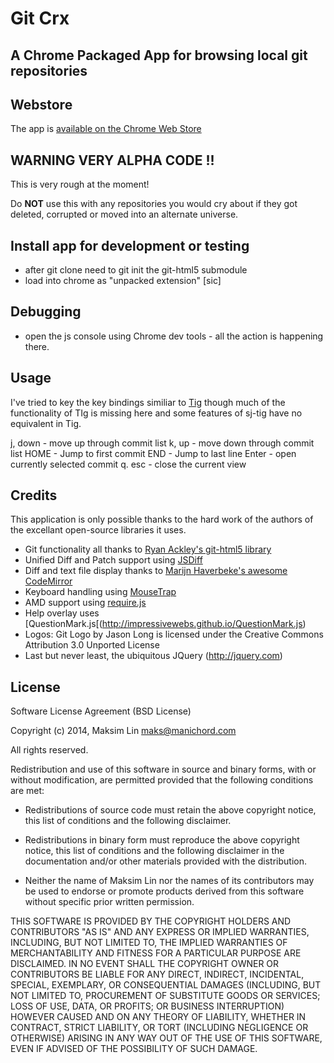 # Git Crx

## A Chrome Packaged App for browsing local git repositories

## Webstore

The app is [available on the Chrome Web Store](https://chrome.google.com/webstore/detail/git-crx/gfbifgdpbkdembpnmdedpabdllffklpj)

## WARNING VERY ALPHA CODE !!

This is very rough at the moment!

Do **NOT** use this with any repositories you would cry about if they got deleted, corrupted or moved into an alternate universe.

## Install app for development or testing
* after git clone need to git init the git-html5 submodule 
* load into chrome as "unpacked extension" [sic]

## Debugging

* open the js console using Chrome dev tools - all the action is happening there.

## Usage

I've tried to key the key bindings similiar to [Tig](http://jonas.nitro.dk/tig/manual.html) though much of the functionality of
TIg is missing here and some features of sj-tig have no equivalent in Tig.

j, down - move up through commit list
k, up - move down through commit list
HOME - Jump to first commit
END - Jump to last line
Enter - open currently selected commit
q. esc - close the current view

## Credits

This application is only possible thanks to the hard work of the authors of the excellant open-source libraries it uses.

* Git functionality all thanks to [Ryan Ackley's git-html5 library](https://github.com/ryanackley/git-html5.js)
* Unified Diff and Patch support using [JSDiff](https://github.com/kpdecker/jsdiff)
* Diff and text file display thanks to [Marijn Haverbeke's awesome CodeMirror](http://codemirror.net/)
* Keyboard handling using [MouseTrap](http://craig.is/killing/mice)
* AMD support using [require.js](http://requirejs.org)
* Help overlay uses [QuestionMark.js[(http://impressivewebs.github.io/QuestionMark.js)
* Logos: Git Logo by Jason Long is licensed under the Creative Commons Attribution 3.0 Unported License
* Last but never least, the ubiquitous JQuery (http://jquery.com)


## License

Software License Agreement (BSD License)

Copyright (c) 2014, Maksim Lin maks@manichord.com

All rights reserved.

Redistribution and use of this software in source and binary forms, with or without modification,
are permitted provided that the following conditions are met:

* Redistributions of source code must retain the above
  copyright notice, this list of conditions and the
  following disclaimer.

* Redistributions in binary form must reproduce the above
  copyright notice, this list of conditions and the
  following disclaimer in the documentation and/or other
  materials provided with the distribution.

* Neither the name of Maksim Lin nor the names of its
  contributors may be used to endorse or promote products
  derived from this software without specific prior
  written permission.

THIS SOFTWARE IS PROVIDED BY THE COPYRIGHT HOLDERS AND CONTRIBUTORS "AS IS" AND ANY EXPRESS OR
IMPLIED WARRANTIES, INCLUDING, BUT NOT LIMITED TO, THE IMPLIED WARRANTIES OF MERCHANTABILITY AND
FITNESS FOR A PARTICULAR PURPOSE ARE DISCLAIMED. IN NO EVENT SHALL THE COPYRIGHT OWNER OR
CONTRIBUTORS BE LIABLE FOR ANY DIRECT, INDIRECT, INCIDENTAL, SPECIAL, EXEMPLARY, OR CONSEQUENTIAL
DAMAGES (INCLUDING, BUT NOT LIMITED TO, PROCUREMENT OF SUBSTITUTE GOODS OR SERVICES; LOSS OF USE,
DATA, OR PROFITS; OR BUSINESS INTERRUPTION) HOWEVER CAUSED AND ON ANY THEORY OF LIABILITY, WHETHER
IN CONTRACT, STRICT LIABILITY, OR TORT (INCLUDING NEGLIGENCE OR OTHERWISE) ARISING IN ANY WAY OUT
OF THE USE OF THIS SOFTWARE, EVEN IF ADVISED OF THE POSSIBILITY OF SUCH DAMAGE.

